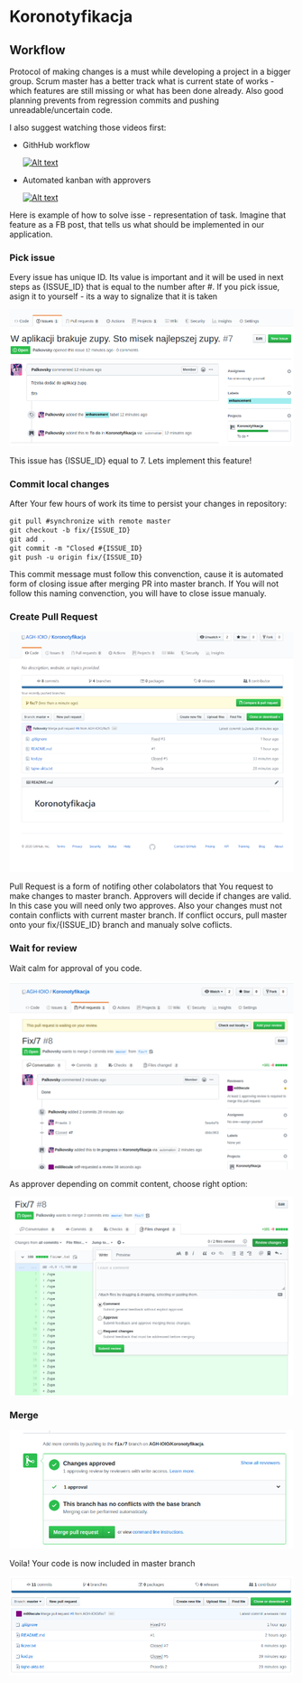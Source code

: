# Koronotyfikacja

## Workflow
Protocol of making changes is a must while developing a project in a bigger group. Scrum master has a better track what is current state of works - which features are still missing or what has been done already. Also good planning prevents from regression commits and pushing unreadable/uncertain code.

I also suggest watching those videos first:

- GithHub workflow

  [![Alt text](https://img.youtube.com/vi/aJnFGMclhU8/0.jpg)](https://www.youtube.com/watch?v=aJnFGMclhU8)

- Automated kanban with approvers

  [![Alt text](https://img.youtube.com/vi/qRdht9CS_No/0.jpg)](https://www.youtube.com/watch?v=qRdht9CS_No)

Here is example of how to solve isse - representation of task. Imagine that feature as a FB post, that tells us what should be implemented in our application.

### Pick issue
Every issue has unique ID. Its value is important and it will be used in next steps as {ISSUE_ID} that is equal to the number after #. If you pick issue, asign it to yourself - its a way to signalize that it is taken

![Image test](img/issue.png)

This issue has {ISSUE_ID} equal to 7. Lets implement this feature!

### Commit local changes

After Your few hours of work its time to persist your changes in repository:

```
git pull #synchronize with remote master 
git checkout -b fix/{ISSUE_ID}
git add .
git commit -m "Closed #{ISSUE_ID}
git push -u origin fix/{ISSUE_ID}
```

This commit message must follow this convenction, cause it is automated form of closing issue after merging PR into master branch. If You will not follow this naming convenction, you will have to close issue manualy. 

### Create Pull Request

![Image test](img/create-PR.png)

Pull Request is a form of notifing other colabolators that You request to make changes to master branch. Approvers will decide if changes are valid. In this case you will need only two approves. Also your changes must not contain conflicts with current master branch. If conflict occurs, pull master onto your fix/{ISSUE_ID} branch and manualy solve coflicts.

### Wait for review
Wait calm for approval of you code.

![Image test](img/add_approver.png)


As approver depending on commit content, choose right option:

![Image test](img/approve.png)

### Merge 
![Image test](img/merge.png)

Voila! Your code is now included in master branch

![Image test](img/final.png)

